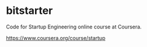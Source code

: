 bitstarter
==========

Code for Startup Engineering online course at Coursera.

https://www.coursera.org/course/startup
